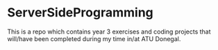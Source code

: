 # ServerSideProgramming
This is a repo which contains year 3 exercises and coding projects that will/have been completed during my time in/at ATU Donegal.
